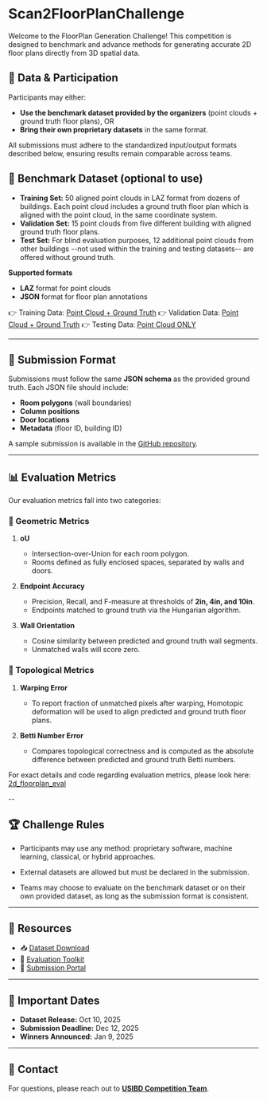 # Scan2FloorPlanChallenge  

Welcome to the FloorPlan Generation Challenge!
This competition is designed to benchmark and advance methods for generating accurate 2D floor plans directly from 3D spatial data.


## 📂 Data & Participation

Participants may either:

- **Use the benchmark dataset provided by the organizers** (point clouds + ground truth floor plans), OR
- **Bring their own proprietary datasets** in the same format.

All submissions must adhere to the standardized input/output formats described below, ensuring results remain comparable across teams.

## 📂 Benchmark Dataset (optional to use)

- **Training Set:** 50 aligned point clouds in LAZ format from dozens of buildings. Each point cloud includes a ground truth floor plan which is aligned with the point cloud, in the same coordinate system.  
- **Validation Set:** 15 point clouds from five different building with aligned ground truth floor plans.  
- **Test Set:** For blind evaluation purposes, 12 additional point clouds from other buildings --not used within the training and testing datasets-- are offered without ground truth.   

**Supported formats** 
- **LAZ** format for point clouds  
- **JSON** format for floor plan annotations  

👉 Training Data: [Point Cloud + Ground Truth](https://uofi.box.com/s/tbj6fpx4o3h8uzh9ycumfp50xjq4k959) 
👉 Validation Data: [Point Cloud + Ground Truth](https://uofi.box.com/s/448iv4eehpbi1nxaacw0es5861aiah6j)
👉 Testing Data: [Point Cloud ONLY](https://uofi.box.com/s/ebwvgy10hkp1a8fzm6ke5bl4u6ekytb3) 

---
## 📑 Submission Format  

Submissions must follow the same **JSON schema** as the provided ground truth.  Each JSON file should include:  

- **Room polygons** (wall boundaries)  
- **Column positions**
- **Door locations**  
- **Metadata** (floor ID, building ID)  

A sample submission is available in the [GitHub repository](#).  

---

## 📊 Evaluation Metrics  

Our evaluation metrics fall into two categories:
### 🔹 Geometric Metrics  
1. **oU**  
   - Intersection-over-Union for each room polygon.  
   - Rooms defined as fully enclosed spaces, separated by walls and doors.  

2. **Endpoint Accuracy**  
   - Precision, Recall, and F-measure at thresholds of **2in, 4in, and 10in**.  
   - Endpoints matched to ground truth via the Hungarian algorithm.  

3. **Wall Orientation**  
   - Cosine similarity between predicted and ground truth wall segments.  
   - Unmatched walls will score zero.  

### 🔹 Topological Metrics  
1. **Warping Error**  
   - To report fraction of unmatched pixels after warping, Homotopic deformation will be used to align predicted and ground truth floor plans.  

2. **Betti Number Error**  
   - Compares topological correctness and is computed as the absolute difference between predicted and ground truth Betti numbers.  

For exact details and code regarding evaluation metrics, please look here: 
[2d_floorplan_eval](https://github.com/reconstruct/Scan2FloorPlan/tree/main/2d_floorplan_eval)

--
## 🏆 Challenge Rules  

- Participants may use any method: proprietary software, machine learning, classical, or hybrid approaches.

- External datasets are allowed but must be declared in the submission.

- Teams may choose to evaluate on the benchmark dataset or on their own provided dataset, as long as the submission format is consistent.

---

## 🔗 Resources  
- 📥 [Dataset Download](#)  
- 🧩 [Evaluation Toolkit](#)  
- 🚀 [Submission Portal](#)  

---

## 📅 Important Dates  

- **Dataset Release:** Oct 10, 2025  
- **Submission Deadline:** Dec 12, 2025 
- **Winners Announced:** Jan 9, 2025  

---

## 📧 Contact  
For questions, please reach out to **[USIBD Competition Team](mani.golparvar@usbid.org)**.  
